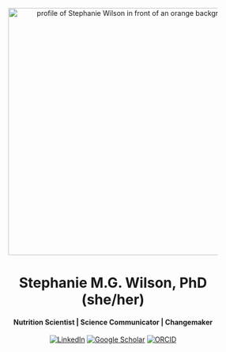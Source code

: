 <div align="center">
<figure>
  <img src="images/Stephanie_Wilson.jpg" alt="profile of Stephanie Wilson in front of an orange background" width="500">
</figure>

# Stephanie M.G. Wilson, PhD (she/her) 

#### Nutrition Scientist | Science Communicator | Changemaker
[![LinkedIn](https://img.shields.io/badge/LinkedIn-ff7a00?style=for-the-badge&logo=linkedin&logoColor=white)](www.linkedin.com/in/stephanie-mg-wilson)
[![Google Scholar](https://img.shields.io/badge/Google_Scholar-ff7a00?style=for-the-badge&logo=google-scholar&logoColor=white)](https://scholar.google.com/citations?user=L1uAXl8AAAAJ&hl=en)
[![ORCID](https://img.shields.io/badge/ORCID-0000--0002--1825--0097-ff7a00?style=for-the-badge&logo=orcid&logoColor=white)](https://orcid.org/0000-0002-4200-1752)

</div>
